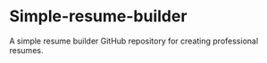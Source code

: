 # Simple-resume-builder
A simple resume builder GitHub repository for creating professional resumes.
